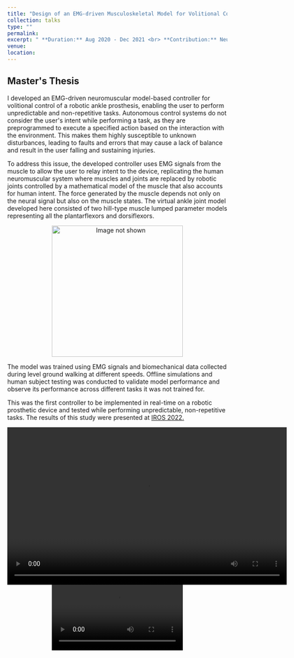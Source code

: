 ```yaml
---
title: "Design of an EMG-driven Musculoskeletal Model for Volitional Control of a Robotic Ankle Prosthesis."
collection: talks
type: ""
permalink: 
excerpt: " **Duration:** Aug 2020 - Dec 2021 <br> **Contribution:** Neuromuscular Model of the Ankle, Control theory, Non-Linear Optimization, Setting up a real-time control system, Design of Experiment." 
venue:  
location: 
---
```



## Master's Thesis

I developed an EMG-driven neuromuscular model-based controller for volitional control of a robotic ankle prosthesis, enabling the user to perform unpredictable and non-repetitive tasks. Autonomous control systems do not consider the user's intent while performing a task, as they are preprogrammed to execute a specified action based on the interaction with the environment. This makes them highly susceptible to unknown disturbances, leading to faults and errors that may cause a lack of balance and result in the user falling and sustaining injuries.

To address this issue, the developed controller uses EMG signals from the muscle to allow the user to relay intent to the device, replicating the human neuromuscular system where muscles and joints are replaced by robotic joints controlled by a mathematical model of the muscle that also accounts for human intent. The force generated by the muscle depends not only on the neural signal but also on the muscle states. The virtual ankle joint model developed here consisted of two hill-type muscle lumped parameter models representing all the plantarflexors and dorsiflexors.

<div align="center">
<img src="http://cshah96.github.io/ChinmayShah.github.io/images/Control_Diagram.png" alt="Image not shown" width="300" height="300">
 </div>

The model was trained using EMG signals and biomechanical data collected during level ground walking at different speeds. Offline simulations and human subject testing was conducted to validate model performance and observe its performance across different tasks it was not trained for. 

This was the first controller to be implemented in real-time on a robotic prosthetic device and tested while performing unpredictable, non-repetitive tasks. The results of this study were presented at [IROS 2022.](https://cshah96.github.io/ChinmayShah.github.io//publications/2-Paper/)

<div align="center">
<video width="640" height="360" controls>
  <source src="http://cshah96.github.io/ChinmayShah.github.io/images/Dynamic_balance_crop.mp4" type="video/mp4">
  Your browser does not support the video tag.
</video>
</div>

<div align="center">
<video controls>
  <source src="http://cshah96.github.io/ChinmayShah.github.io/images/ICRA_2022_without_slow_motion.mp4" type="video/mp4">
  Your browser does not support the video tag.
</video>
</div>